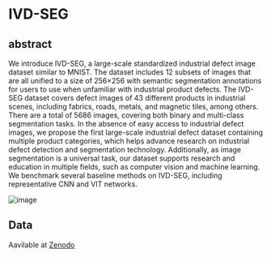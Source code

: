 # IVD-SEG

## abstract
We introduce IVD-SEG, a large-scale standardized industrial defect image dataset similar to MNIST. The dataset includes 12 subsets of images that are all unified to a size of 256×256 with semantic segmentation annotations for users to use when unfamiliar with industrial product defects. The IVD-SEG dataset covers defect images of 43 different products in industrial scenes, including fabrics, roads, metals, and magnetic tiles, among others. There are a total of 5686 images, covering both binary and multi-class segmentation tasks. In the absence of easy access to industrial defect images, we propose the first large-scale industrial defect dataset containing multiple product categories, which helps advance research on industrial defect detection and segmentation technology. Additionally, as image segmentation is a universal task, our dataset supports research and education in multiple fields, such as computer vision and machine learning. We benchmark several baseline methods on IVD-SEG, including representative CNN and VIT networks.

![image](https://github.com/KLIVIS/IVD-SEG/assets/115090662/6860e8bf-6474-4b39-be91-62b9365b1b7e)

## Data
Aavilable at [Zenodo](https://zenodo.org/uploads/10547589)
